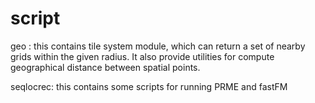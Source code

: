 # script

geo : this contains tile system module, which can return a set of nearby grids within the given radius. It also provide utilities for compute geographical distance between spatial points.

seqlocrec: this contains some scripts for running PRME and fastFM
